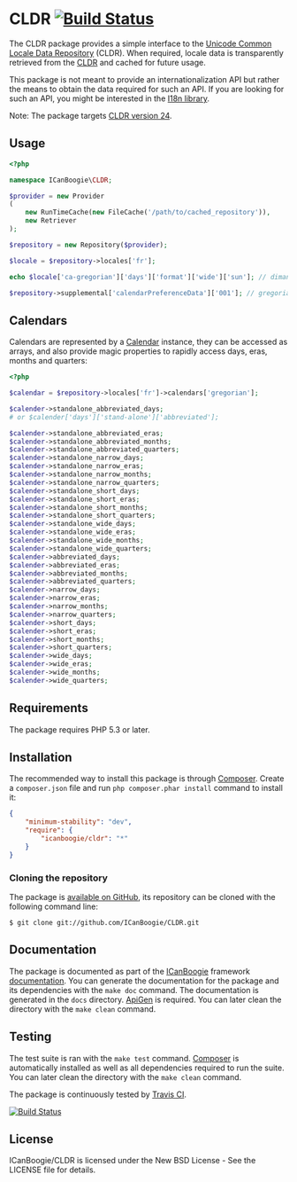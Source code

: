 # CLDR [![Build Status](https://travis-ci.org/ICanBoogie/CLDR.png?branch=master)](https://travis-ci.org/ICanBoogie/CLDR)

The CLDR package provides a simple interface to the [Unicode Common Locale Data Repository](http://cldr.unicode.org/) (CLDR).
When required, locale data is transparently retrieved from the [CLDR][] and cached for future
usage.

This package is not meant to provide an internationalization API but rather the means to obtain the
data required for such an API. If you are looking for such an API, you might be interested in the
[I18n library][].

Note: The package targets [CLDR version 24](http://cldr.unicode.org/index/downloads/cldr-24).





## Usage

```php
<?php

namespace ICanBoogie\CLDR;

$provider = new Provider
(
	new RunTimeCache(new FileCache('/path/to/cached_repository')),
	new Retriever
);

$repository = new Repository($provider);

$locale = $repository->locales['fr'];

echo $locale['ca-gregorian']['days']['format']['wide']['sun']; // dimanche

$repository->supplemental['calendarPreferenceData']['001']; // gregorian
```





## Calendars

Calendars are represented by a [Calendar][] instance, they can be accessed as arrays, and also
provide magic properties to rapidly access days, eras, months and quarters:

```php
<?php

$calendar = $repository->locales['fr']->calendars['gregorian'];

$calender->standalone_abbreviated_days;
# or $calender['days']['stand-alone']['abbreviated'];

$calender->standalone_abbreviated_eras;
$calender->standalone_abbreviated_months;
$calender->standalone_abbreviated_quarters;
$calender->standalone_narrow_days;
$calender->standalone_narrow_eras;
$calender->standalone_narrow_months;
$calender->standalone_narrow_quarters;
$calender->standalone_short_days;
$calender->standalone_short_eras;
$calender->standalone_short_months;
$calender->standalone_short_quarters;
$calender->standalone_wide_days;
$calender->standalone_wide_eras;
$calender->standalone_wide_months;
$calender->standalone_wide_quarters;
$calender->abbreviated_days;
$calender->abbreviated_eras;
$calender->abbreviated_months;
$calender->abbreviated_quarters;
$calender->narrow_days;
$calender->narrow_eras;
$calender->narrow_months;
$calender->narrow_quarters;
$calender->short_days;
$calender->short_eras;
$calender->short_months;
$calender->short_quarters;
$calender->wide_days;
$calender->wide_eras;
$calender->wide_months;
$calender->wide_quarters;
```





## Requirements

The package requires PHP 5.3 or later.





## Installation

The recommended way to install this package is through [Composer](http://getcomposer.org/).
Create a `composer.json` file and run `php composer.phar install` command to install it:

```json
{
	"minimum-stability": "dev",
	"require": {
		"icanboogie/cldr": "*"
	}
}
```





### Cloning the repository

The package is [available on GitHub](https://github.com/ICanBoogie/CLDR), its repository can be
cloned with the following command line:

	$ git clone git://github.com/ICanBoogie/CLDR.git





## Documentation

The package is documented as part of the [ICanBoogie](http://icanboogie.org/) framework
[documentation](http://icanboogie.org/docs/). You can generate the documentation for the package
and its dependencies with the `make doc` command. The documentation is generated in the `docs`
directory. [ApiGen](http://apigen.org/) is required. You can later clean the directory with
the `make clean` command.





## Testing

The test suite is ran with the `make test` command. [Composer](http://getcomposer.org/) is
automatically installed as well as all dependencies required to run the suite. You can later
clean the directory with the `make clean` command.

The package is continuously tested by [Travis CI](http://about.travis-ci.org/).

[![Build Status](https://travis-ci.org/ICanBoogie/CLDR.png?branch=master)](https://travis-ci.org/ICanBoogie/CLDR)





## License

ICanBoogie/CLDR is licensed under the New BSD License - See the LICENSE file for details.





[CLDR]: http://www.unicode.org/repos/cldr-aux/json/24/
[I18n library]: https://github.com/ICanBoogie/I18n
[Calendar]: http://icanboogie.org/docs/class-ICanBoogie.CLDR.Calendar.html